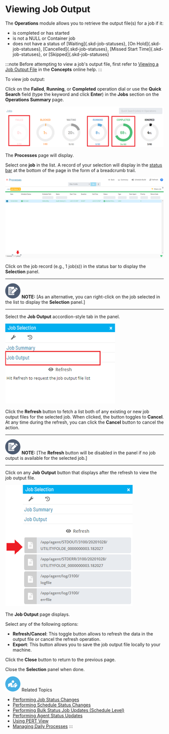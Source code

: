 # Viewing Job Output

The **Operations** module allows you to retrieve the output file(s) for
a job if it:

- is completed or has started
- is not a NULL or Container job
- does not have a status of [Waiting]{.skd-job-statuses}, [On     Hold]{.skd-job-statuses}, [Cancelled]{.skd-job-statuses}, [Missed
    Start Time]{.skd-job-statuses}, or [Skipped]{.skd-job-statuses}

:::note
Before attempting to view a job's output file, first refer to [Viewing a Job Output File](../../../operations/job-output.md) in the **Concepts** online help.
:::

To view job output:

Click on the **Failed**, **Running**, or **Completed** operation dial or
use the **Quick Search** field (type the keyword and click **Enter**) in
the **Jobs** section on the **Operations Summary** page.

![Jobs Operation Dials](../../../Resources/Images/SM/Job-Operation-Dials2.png "Jobs Operation Dials")

The **Processes** page will display.

Select one **job** in the list. A record of your selection will display
in the [status bar](SM-UI-Layout.md#Status) at the bottom of the
page in the form of a breadcrumb trail.

![Job Processes](../../../Resources/Images/SM/Job-Processes2.png "Job Processes")

Click on the job record (e.g., 1 job(s)) in the status bar to display
the **Selection** panel.

  -------------------------------------------------------------------------------------------------------------------------------- ------------------------------------------------------------------------------------------------------------------------------------
  ![White pencil/paper icon on gray circular background](../../../Resources/Images/note-icon(48x48).png "Note icon")   **NOTE:** [As an alternative, you can right-click on the job selected in the list to display the **Selection** panel.]
  -------------------------------------------------------------------------------------------------------------------------------- ------------------------------------------------------------------------------------------------------------------------------------

Select the **Job Output** accordion-style tab in the panel.

![Job Output Tab in Operations](../../../Resources/Images/SM/Job-Output-Tab.png "Job Output Tab in Operations")

Click the **Refresh** button to fetch a list both of any existing or new
job output files for the selected job. When clicked, the button toggles
to **Cancel**. At any time during the refresh, you can click the
**Cancel** button to cancel the action.

  -------------------------------------------------------------------------------------------------------------------------------- ----------------------------------------------------------------------------------------------------------------------------------
  ![White pencil/paper icon on gray circular background](../../../Resources/Images/note-icon(48x48).png "Note icon")   **NOTE:** [The **Refresh** button will be disabled in the panel if no job output is available for the selected job.]
  -------------------------------------------------------------------------------------------------------------------------------- ----------------------------------------------------------------------------------------------------------------------------------

Click on any **Job Output** button that displays after the refresh to
view the job output file.

![Job Output Button in Operations](../../../Resources/Images/SM/Job-Output-Button.png "Job Output Button in Operations")

The **Job Output** page displays.

Select any of the following options:

- **Refresh/Cancel**: This toggle button allows to refresh the data in
    the output file or cancel the refresh operation.
- **Export**: This button allows you to save the job output file
    locally to your machine.

Click the **Close** button to return to the previous page.

Close the **Selection** panel when done.

![White "person reading" icon on blue circular background](../../../Resources/Images/moreinfo-icon(48x48).png "More Info icon")
Related Topics

- [Performing Job Status     Changes](Performing-Job-Status-Changes.md)
- [Performing Schedule Status     Changes](Performing-Schedule-Status-Changes.md)
- [Performing Bulk Status Job Updates (Schedule     Level)](Performing-Bulk-Job-Status-Updates--Schedule-Level.md)
- [Performing Agent Status     Updates](Performing-Agent-Status-Updates.md)
- [Using PERT View](Using-PERT-View.md)
- [Managing Daily Processes](Managing-Daily-Processes.md)
:::
